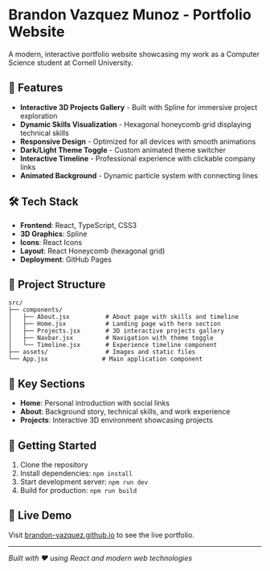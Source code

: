 # Brandon Vazquez Munoz - Portfolio Website

A modern, interactive portfolio website showcasing my work as a Computer Science student at Cornell University.

## 🚀 Features

- **Interactive 3D Projects Gallery** - Built with Spline for immersive project exploration
- **Dynamic Skills Visualization** - Hexagonal honeycomb grid displaying technical skills
- **Responsive Design** - Optimized for all devices with smooth animations
- **Dark/Light Theme Toggle** - Custom animated theme switcher
- **Interactive Timeline** - Professional experience with clickable company links
- **Animated Background** - Dynamic particle system with connecting lines

## 🛠️ Tech Stack

- **Frontend**: React, TypeScript, CSS3
- **3D Graphics**: Spline
- **Icons**: React Icons
- **Layout**: React Honeycomb (hexagonal grid)
- **Deployment**: GitHub Pages

## 📁 Project Structure

```
src/
├── components/
│   ├── About.jsx          # About page with skills and timeline
│   ├── Home.jsx           # Landing page with hero section
│   ├── Projects.jsx       # 3D interactive projects gallery
│   ├── Navbar.jsx         # Navigation with theme toggle
│   └── Timeline.jsx       # Experience timeline component
├── assets/                # Images and static files
└── App.jsx               # Main application component
```

## 🎯 Key Sections

- **Home**: Personal introduction with social links
- **About**: Background story, technical skills, and work experience
- **Projects**: Interactive 3D environment showcasing projects

## 🚀 Getting Started

1. Clone the repository
2. Install dependencies: `npm install`
3. Start development server: `npm run dev`
4. Build for production: `npm run build`

## 📱 Live Demo

Visit [brandon-vazquez.github.io](https://brandon-vazquez.github.io) to see the live portfolio.

---

*Built with ❤️ using React and modern web technologies*
